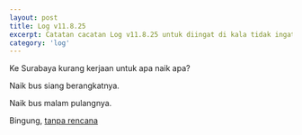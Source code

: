 ```yaml
---
layout: post
title: Log v11.8.25
excerpt: Catatan cacatan Log v11.8.25 untuk diingat di kala tidak ingat sekaligus sengaja tidak ingat agar kembali mengingat.
category: 'log'
---
```


Ke Surabaya kurang kerjaan untuk apa naik apa?

Naik bus siang berangkatnya.

Naik bus malam pulangnya.

Bingung, [tanpa rencana](/null/surabaya-perjalanan-tanpa-rencana.html)
